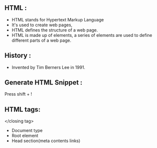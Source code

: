 ## HTML :

- HTML stands for Hypertext Markup Language
- It's used to create web pages,
- HTML defines the structure of a web page.
- HTML is made up of elements, a series of elements are used to define different parts of a web page.

## History :

- Invented by Tim Berners Lee in 1991.

## Generate HTML Snippet :

Press shift + !

## HTML tags:

</closing tag>

- Document type
- Root element
- Head section(meta contents links)
<title> - Title of the page
- Body section(heading,paragraph,images,links,heade,footer)
  Headings :
  ...
  <h1>-- Top priority
  <h6>-- Least priority
  content
  Pragraph :
  contents

lorem100
Links :
To re-direct the specified link given(anchor tag)
Google
Email
Phone Number
Images :
image description
src - source path
alt - alternative text
Break the line :

- To break the line we use
  tag
